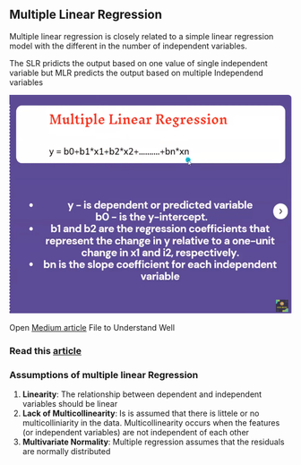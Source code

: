 ## Multiple Linear Regression

Multiple linear regression is closely related to a simple linear regression model with the different in the number of independent variables.

The SLR pridicts the output based on one value of single independent variable but MLR predicts the output based on multiple Independend variables

![analyzation](Images\Analyzation_of_MLR.png)

Open [Medium article](https://github.com/GUNAND12/multi_linear-Gradient-descent/blob/main/gradient_descent.ipynb) File to Understand Well

### Read this [article](https://towardsdatascience.com/linear-regression-using-gradient-descent-in-10-lines-of-code-642f995339c0)

### Assumptions of multiple linear Regression

1. **Linearity**: The relationship between dependent and independent variables should be linear
2. **Lack of Multicollinearity**: Is is assumed that there is littele or no multicolliniarity in the data. Multicollinearity occurs when the features (or independent variables) are not independent of each other
3. **Multivariate Normality**: Multiple regression assumes that the residuals are normally distributed
